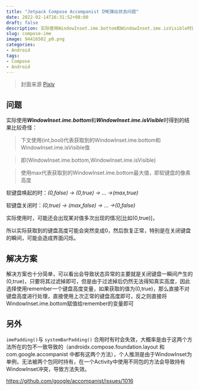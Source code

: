 ```yaml
---
title: "Jetpack Compose Accompanist IME弹出状态问题"
date: 2022-02-14T16:31:52+08:00
draft: false
description: 实际使用WindowInset.ime.bottom和WindowInset.ime.isVisible时得到的结果比较奇怪...
slug: compose-ime
image: 94416502_p0.png
categories:
- Android
tags:
- Compose
- Android
---
```

> 封面来源 [Pixiv](https://www.pixiv.net/artworks/94416502)

## 问题

实际使用***WindowInset.ime.bottom***和***WindowInset.ime.isVisible***时得到的结果比较奇怪：

> 下文使用(int,bool)代表获取到的WindowInset.ime.bottom和WindowInset.ime.isVisible值

> 即(WindowInset.ime.bottom,WindowInset.ime.isVisible)

> 使用max代表获取到的WindowInset.ime.bottom最大值，即软键盘的像素高度

软键盘唤起的时：*(0,false) -> (0,true) -> ... ->(max,true)*

软键盘关闭时：*(0,true) -> (max,false) -> ... ->(0,false)*

实际使用时，可能还会出现某对值多次出现的情况[比如(0,true)]，

所以实际获取到的键盘高度可能会突然变成0，然后恢复正常，特别是在关闭键盘的瞬间，可能会造成界面闪烁。

## 解决方案

解决方案也十分简单，可以看出会导致状态异常的主要就是关闭键盘一瞬间产生的(0,true)，只要将其过滤掉即可，但是由于过滤掉后仍然无法得知真实高度，因此选择使用remember一个键盘高度变量，如果获取的值为(0,true)，那么直接不对键盘高度进行处理，直接使用上次正常的键盘高度即可，反之则直接将WindowInset.ime.bottom赋值给remember的变量即可



## 另外

`imePadding()`与 `‌systemBarPadding()` 合用时有时会失效，大概率是由于这两个方法所在的包不一致导致的（androidx.compose.foundation.layout 和 com.google.accompanist 中都有这两个方法），个人推测是由于WindowInset为单例，无法被两个包同时持有，在一个Activity中使用不同包的方法会导致持有WindowInset冲突，导致方法失效。

https://github.com/google/accompanist/issues/1016